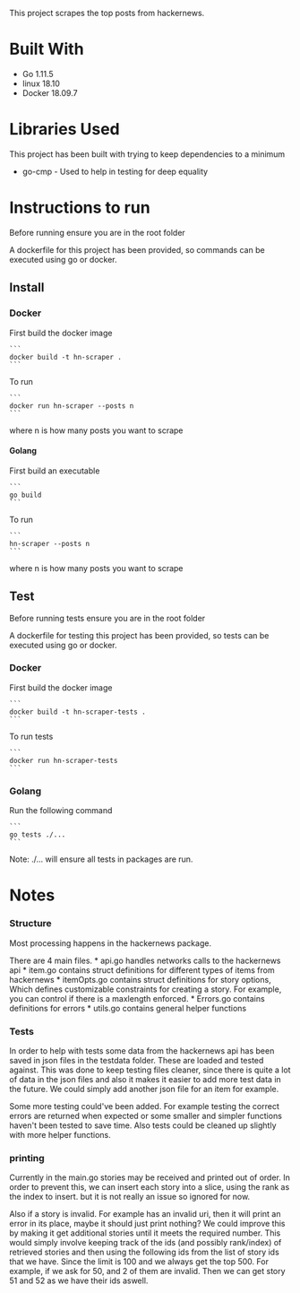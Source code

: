 This project scrapes the top posts from hackernews.

# Built With 
* Go     1.11.5 
* linux  18.10
* Docker 18.09.7

# Libraries Used

This project has been built with trying to keep dependencies to a minimum

* go-cmp - Used to help in testing for deep equality


# Instructions to run

Before running ensure you are in the root folder

A dockerfile for this project has been provided, so commands can be executed using go or docker.

## Install

### Docker

  First build the docker image

    ```
    docker build -t hn-scraper .
    ```

  To run 

    ```
    docker run hn-scraper --posts n
    ```

  where n is how many posts you want to scrape

#### Golang


  First build an executable

    ```
    go build
    ```

  To run 

    ```
    hn-scraper --posts n
    ```
    
  where n is how many posts you want to scrape


## Test

Before running tests ensure you are in the root folder

A dockerfile for testing this project has been provided, so tests can be executed using go or docker.



### Docker

  First build the docker image

    ```
    docker build -t hn-scraper-tests .
    ```

  To run tests

    ```
    docker run hn-scraper-tests
    ```


### Golang

  Run the following command 

    ```
    go tests ./...
    ```

  Note: ./... will ensure all tests in packages are run.


# Notes

### Structure

Most processing happens in the hackernews package.

There are 4 main files.
    * api.go handles networks calls to the hackernews api
    * item.go contains struct definitions for different types of items from hackernews
    * itemOpts.go contains struct definitions for story options, Which defines customizable constraints for creating a story. For example, you can control if there is a maxlength enforced.
    * Errors.go contains definitions for errors 
    * utils.go contains general helper functions 

### Tests

In order to help with tests some data from the hackernews api has been saved in json files in the testdata folder.
These are loaded and tested against.
This was done to keep testing files cleaner, since there is quite a lot of data in the json files and also it makes it easier to add more test data in the future.
We could simply add another json file for an item for example.

Some more testing could've been added. 
For example testing the correct errors are returned when expected or some smaller and simpler functions haven't been tested to save time.
Also tests could be cleaned up slightly with more helper functions.

### printing

Currently in the main.go stories may be received and printed out of order.
In order to prevent this, we can insert each story into a slice, using the rank as the index to insert.
but it is not really an issue so ignored for now.

Also if a story is invalid. For example has an invalid uri, then it will print an error in its place, maybe it should just print nothing?
We could improve this by making it get additional stories until it meets the required number.
This would simply involve keeping track of the ids (and possibly rank/index) of retrieved stories and then using the following ids from the list of story ids that we have. Since the limit is 100 and we always get the top 500. For example, if we ask for 50, and 2 of them are invalid. Then we can get story 51 and 52 as we have their ids aswell.

